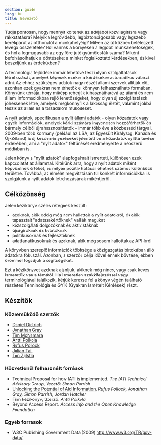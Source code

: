 ```yaml
---
section: guide
lang: hu
title: Bevezető
---
```


Tudja pontosan, hogy mennyit költenek az adójából közvilágításra vagy rákkutatásra? Melyik a legrövidebb, legbiztonságosabb vagy legszebb kerékpárút az otthonától a munkahelyéig? Milyen az út közben belélegzett levegő összetétele? Hol vannak a környékén a legjobb munkalehetőségek, és hol a legmagasabb az egy főre jutó gyümölcsfák száma? Miként befolyásolhatjuk a döntéseket a minket foglalkoztató kérdésekben, és kivel beszéljünk az érdekükben?

A technológia fejlődése immár lehetővé teszi olyan szolgáltatások létrehozását, amelyek képesek ezekre a kérdésekre automatikus választ adni. Az ehhez szükséges adatok nagy részét állami szervek állítják elő, azonban ezek gyakran nem érhetők el könnyen felhasználható formában. Könyvünk témája, hogy miképp tehetjük kihasználhatóvá az állami és nem állami információkban rejlő lehetőségeket, hogy olyan új szolgáltatások jöhessenek létre, amelyek megkönnyítik a lakosság életét, valamint jobbá teszik az állam és a társadalom működését.

A [nyílt adatok](/glossary/hu/terms/open-data/), specifikusan a [nyílt állami adatok](/glossary/hu/terms/open-government/) - olyan közadatok vagy egyéb információk, amelyek bárki számára ingyenesen hozzáférhetők és bármely célból újrahasznosíthatók – immár több éve a közbeszéd tárgyai. 2009-ben több kormány (például az USA, az Egyesült Királyság, Kanada és Új-Zéland) is új kezdeményezéseket jelentett be a közadatok nyílttá tevése érdekében, ami a "nyílt adatok" feltűnését eredményezte a népszerű médiában is.

Jelen könyv a "nyílt adatok" alapfogalmait ismerteti, különösen ezek kapcsolatát az állammal. Kitérünk arra, hogy a nyílt adatok miként képviselnek értéket, és milyen pozitív hatásai lehetnek számos különböző területre. Továbbá, az elmélet megvitatásán túl konkrét információkkal is szolgálunk a nyílt adatok létrehozásának mikéntjéről.

## Célközönség

Jelen kézikönyv széles rétegnek készült:

-   azoknak, akik eddig még nem hallottak a nyílt adatokról, és akik tapasztalt "adatszakértőknek" vallják magukat
-   közszolgálati dolgozóknak és aktivistáknak
-   újságíróknak és kutatóknak
-   politikusoknak és fejlesztőknek
-   adatfanatikusoknak és azoknak, akik még sosem hallottak az API-król

A könyvben szereplő információk többsége a közigazgatás birtokában álló adatokra fókuszál. Azonban, a szerzők célja idővel ennek bővítése, ebben örömmel fogadjuk a segítségüket.

Ezt a kézikönyvet azoknak ajánljuk, akiknek még nincs, vagy csak kevés ismeretük van a témáról.  Ha ismeretlen szakkifejezéssel vagy terminológiával találkozik, kérjük keresse fel a könyv végén található részletes Terminológia és GYIK (Gyakran Ismételt Kérdések) részt.

## Készítők

### Közreműködő szerzők

-   [Daniel Dietrich](http://ddie.me/)
-   [Jonathan Gray](http://jonathangray.org/)
-   [Tim McNamara](http://timmcnamara.co.nz)
-   [Antti Poikola](http://apoikola.wordpress.com/)
-   [Rufus Pollock](http://rufuspollock.org/)
-   [Julian Tait](http://www.littlestar.tv/)
-   [Ton Zijlstra](http://www.zylstra.org/)

### Közvetlenül felhasznált források

-   Technical Proposal for how IATI is implemented. *The IATI Technical Advisory Group, Vezető: Simon Parrish*
-   [Unlocking the Potential of Aid Information](http://www.unlockingaid.info/). *Rufus Pollock, Jonathan Gray, Simon Parrish, Jordan Hatcher*
-   Finn kézikönyv, Szerző:  *Antti Poikola*
-   Beyond Access Report. *Access Info and the Open Knowledge Foundation*

### Egyéb források

-   W3C Publishing Government Data (2009) <http://www.w3.org/TR/gov-data/>
